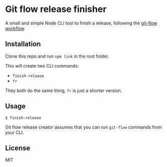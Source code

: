 Git flow release finisher
===

A small and simple Node CLI tool to finish a release, following the [git-flow workflow](http://nvie.com/posts/a-successful-git-branching-model/).

## Installation

Clone this repo and run `npm link` in the root folder.

This will create two CLI commands:

- `finish-release`
- `fr`

They both do the same thing, `fr` is just a shorter version.

## Usage

`$ finish-release`

Git flow release creator assumes that you can run `git-flow` commands from your CLI.

## License
MIT
